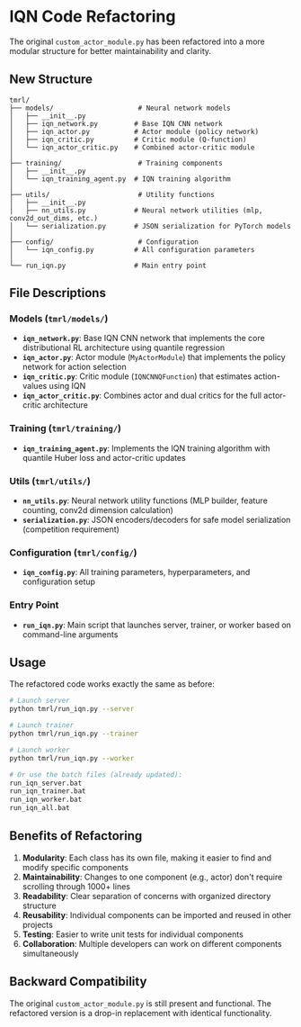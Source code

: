 # IQN Code Refactoring

The original `custom_actor_module.py` has been refactored into a more modular structure for better maintainability and clarity.

## New Structure

```
tmrl/
├── models/                     # Neural network models
│   ├── __init__.py
│   ├── iqn_network.py         # Base IQN CNN network
│   ├── iqn_actor.py           # Actor module (policy network)
│   ├── iqn_critic.py          # Critic module (Q-function)
│   └── iqn_actor_critic.py    # Combined actor-critic module
│
├── training/                   # Training components
│   ├── __init__.py
│   └── iqn_training_agent.py  # IQN training algorithm
│
├── utils/                      # Utility functions
│   ├── __init__.py
│   ├── nn_utils.py            # Neural network utilities (mlp, conv2d_out_dims, etc.)
│   └── serialization.py       # JSON serialization for PyTorch models
│
├── config/                     # Configuration
│   └── iqn_config.py          # All configuration parameters
│
└── run_iqn.py                 # Main entry point
```

## File Descriptions

### Models (`tmrl/models/`)

- **`iqn_network.py`**: Base IQN CNN network that implements the core distributional RL architecture using quantile regression
- **`iqn_actor.py`**: Actor module (`MyActorModule`) that implements the policy network for action selection
- **`iqn_critic.py`**: Critic module (`IQNCNNQFunction`) that estimates action-values using IQN
- **`iqn_actor_critic.py`**: Combines actor and dual critics for the full actor-critic architecture

### Training (`tmrl/training/`)

- **`iqn_training_agent.py`**: Implements the IQN training algorithm with quantile Huber loss and actor-critic updates

### Utils (`tmrl/utils/`)

- **`nn_utils.py`**: Neural network utility functions (MLP builder, feature counting, conv2d dimension calculation)
- **`serialization.py`**: JSON encoders/decoders for safe model serialization (competition requirement)

### Configuration (`tmrl/config/`)

- **`iqn_config.py`**: All training parameters, hyperparameters, and configuration setup

### Entry Point

- **`run_iqn.py`**: Main script that launches server, trainer, or worker based on command-line arguments

## Usage

The refactored code works exactly the same as before:

```bash
# Launch server
python tmrl/run_iqn.py --server

# Launch trainer
python tmrl/run_iqn.py --trainer

# Launch worker
python tmrl/run_iqn.py --worker

# Or use the batch files (already updated):
run_iqn_server.bat
run_iqn_trainer.bat
run_iqn_worker.bat
run_iqn_all.bat
```

## Benefits of Refactoring

1. **Modularity**: Each class has its own file, making it easier to find and modify specific components
2. **Maintainability**: Changes to one component (e.g., actor) don't require scrolling through 1000+ lines
3. **Readability**: Clear separation of concerns with organized directory structure
4. **Reusability**: Individual components can be imported and reused in other projects
5. **Testing**: Easier to write unit tests for individual components
6. **Collaboration**: Multiple developers can work on different components simultaneously

## Backward Compatibility

The original `custom_actor_module.py` is still present and functional. The refactored version is a drop-in replacement with identical functionality.
